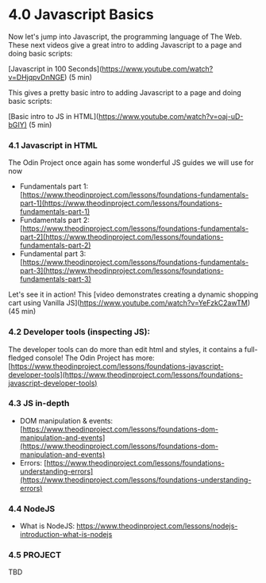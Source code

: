 # 4.0 Javascript Basics

Now let's jump into Javascript, the programming language of The Web. These next videos give a great intro to adding Javascript to a page and doing basic scripts:

\[Javascript in 100 Seconds]\(https://www.youtube.com/watch?v=DHjqpvDnNGE) (5 min)



This gives a pretty basic intro to adding Javascript to a page and doing basic scripts:

\[Basic intro to JS in HTML]\([https://www.youtube.com/watch?v=oaj-uD-bGIY)](https://www.youtube.com/watch?v=oaj-uD-bGIY) (5 min)

### 4.1 Javascript in HTML

The Odin Project once again has some wonderful JS guides we will use for now

* Fundamentals part 1: [https://www.theodinproject.com/lessons/foundations-fundamentals-part-1](https://www.theodinproject.com/lessons/foundations-fundamentals-part-1)
* Fundamentals part 2: [https://www.theodinproject.com/lessons/foundations-fundamentals-part-2](https://www.theodinproject.com/lessons/foundations-fundamentals-part-2)
* Fundamental part 3: [https://www.theodinproject.com/lessons/foundations-fundamentals-part-3](https://www.theodinproject.com/lessons/foundations-fundamentals-part-3)

Let's see it in action! This \[video demonstrates creating a dynamic shopping cart using Vanilla JS]\(https://www.youtube.com/watch?v=YeFzkC2awTM) (45 min)

### 4.2 Developer tools (inspecting JS):

The developer tools can do more than edit html and styles, it contains a full-fledged console! The Odin Project has more: [https://www.theodinproject.com/lessons/foundations-javascript-developer-tools](https://www.theodinproject.com/lessons/foundations-javascript-developer-tools)

### 4.3 JS in-depth

* DOM manipulation & events: [https://www.theodinproject.com/lessons/foundations-dom-manipulation-and-events](https://www.theodinproject.com/lessons/foundations-dom-manipulation-and-events)
* Errors: [https://www.theodinproject.com/lessons/foundations-understanding-errors](https://www.theodinproject.com/lessons/foundations-understanding-errors)

### 4.4 NodeJS

* What is NodeJS: https://www.theodinproject.com/lessons/nodejs-introduction-what-is-nodejs

### 4.5 PROJECT

TBD
